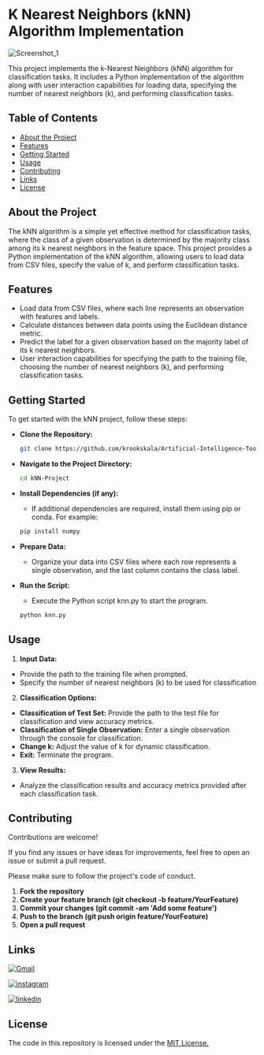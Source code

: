 
# K Nearest Neighbors (kNN) Algorithm Implementation

![Screenshot_1](https://github.com/krookskala/Artificial-Intelligence-Tools-Projects/assets/86527375/6b52b7ee-e923-474a-b750-62d20bbb3289)

This project implements the k-Nearest Neighbors (kNN) algorithm for classification tasks. It includes a Python implementation of the algorithm along with user interaction capabilities for loading data, specifying the number of nearest neighbors (k), and performing classification tasks.


## Table of Contents

- [About the Project](#about-the-project)
- [Features](#features)
- [Getting Started](#getting-started)
- [Usage](#usage)
- [Contributing](#contributing)
- [Links](#links)
- [License](#license)
## About the Project

The kNN algorithm is a simple yet effective method for classification tasks, where the class of a given observation is determined by the majority class among its k nearest neighbors in the feature space. This project provides a Python implementation of the kNN algorithm, allowing users to load data from CSV files, specify the value of k, and perform classification tasks.

## Features

- Load data from CSV files, where each line represents an observation with features and labels.
- Calculate distances between data points using the Euclidean distance metric.
- Predict the label for a given observation based on the majority label of its k nearest neighbors.
- User interaction capabilities for specifying the path to the training file, choosing the number of nearest neighbors (k), and performing classification tasks.



## Getting Started

To get started with the kNN project, follow these steps:

- **Clone the Repository:**
   ```sh
   git clone https://github.com/krookskala/Artificial-Intelligence-Tools-Projects/tree/main/KNN-Project.git

   ```

- **Navigate to the Project Directory:**
    ```sh
    cd kNN-Project

    ```

- **Install Dependencies (if any):**
    - If additional dependencies are required, install them using pip or conda. For example:
    ```sh
    pip install numpy

    ```

- **Prepare Data:**
    - Organize your data into CSV files where each row represents a single observation, and the last column contains the class label.

- **Run the Script:**
   - Execute the Python script knn.py to start the program.
    ```sh
    python knn.py

    ```

    


## Usage
1. **Input Data:**
- Provide the path to the training file when prompted.
- Specify the number of nearest neighbors (k) to be used for classification

2. **Classification Options:**
- **Classification of Test Set:** Provide the path to the test file for classification and view accuracy metrics.
- **Classification of Single Observation:** Enter a single observation through the console for classification.
- **Change k:** Adjust the value of k for dynamic classification.
- **Exit:** Terminate the program.

3. **View Results:**
- Analyze the classification results and accuracy metrics provided after each classification task.





## Contributing

Contributions are welcome!

If you find any issues or have ideas for improvements, feel free to open an issue or submit a pull request.

Please make sure to follow the project's code of conduct.

1. **Fork the repository**
2. **Create your feature branch (git checkout -b feature/YourFeature)**
3. **Commit your changes (git commit -am 'Add some feature')**
4. **Push to the branch (git push origin feature/YourFeature)**
5. **Open a pull request**


## Links

[![Gmail](https://img.shields.io/badge/ismailsariarslan7@gmail.com-D14836?style=for-the-badge&logo=gmail&logoColor=white)](ismailsariarslan7@gmail.com)

[![instagram](https://img.shields.io/badge/Instagram-E4405F?style=for-the-badge&logo=instagram&logoColor=white)](https://www.instagram.com/ismailsariarslan/)

[![linkedin](https://img.shields.io/badge/linkedin-0A66C2?style=for-the-badge&logo=linkedin&logoColor=white)](https://www.linkedin.com/in/ismailsariarslan/)
## License

The code in this repository is licensed under the [MIT License.](https://choosealicense.com/licenses/mit/)

